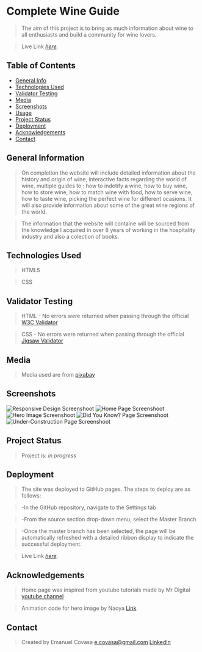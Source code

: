 # Complete Wine Guide
>The aim of this project is to bring as much information about wine to all enthusiasts and build a community for wine lovers. 

>Live Link [_here_](https://emminix.github.io/completewineguide/index.html). 
> 
## Table of Contents
* [General Info](#general-information)
* [Technologies Used](#technologies-used)
* [Validator Testing](#validator-testing)
* [Media](#media)
* [Screenshots](#screenshots)
* [Usage](#usage)
* [Project Status](#project-status)
* [Deployment](#deployment)
* [Acknowledgements](#acknowledgements)
* [Contact](#contact)


## General Information
>On completion the website will include detailed information about the history and origin of wine, interactive facts regarding the world of wine, multiple guides to : how to indetify a wine, how to buy wine, how to store wine, how to match wine with food, how to serve wine, how to taste wine, picking the perfect wine for different ocasions. It will also provide information about some of the great wine regions of the world.

>The information that the website will containe will be sourced from the knowledge I acquired in over 8 years of working in the hospitality industry and also a colection of books. 


## Technologies Used
>HTML5

>CSS

## Validator Testing

>HTML - No errors were returned when passing through the official [W3C Validator](https://validator.w3.org/)

>CSS - No errors were returned when passing through the official [Jigsaw Validator](https://jigsaw.w3.org/)

## Media
>Media used are from [pixabay](https://pixabay.com/)

## Screenshots
![Responsive Design Screenshoot](assets/images/screenshot-design.png)
![Home Page Screenshoot](assets/images/screenshot-home.png)
![Hero Image Screenshoot](assets/images/screenshot-facts-hero.png)
![Did You Know? Page Screenshoot](assets/images/screenshot-facts.png)
![Under-Construction Page Screenshoot](assets/images/screenshot-construction.png)

## Project Status
>Project is: _in progress_ 

## Deployment
>The site was deployed to GitHub pages. The steps to deploy are as follows:

>   -In the GitHub repository, navigate to the Settings tab

>   -From the source section drop-down menu, select the Master Branch

>   -Once the master branch has been selected, the page will be automatically refreshed with a detailed ribbon display to indicate the successful deployment.
    
>Live Link [_here_](https://emminix.github.io/completewineguide/index.html).

## Acknowledgements
>Home page was inspired from youtube tutorials made by Mr Digital [youtube channel](https://www.youtube.com/channel/UCrGZCgKfpPANtEG0bHESUOA)

>Animation code for hero image by Naoya [Link](https://csshint.com/css-hero-effects/)

## Contact
>Created by Emanuel Covasa e.covasa@gmail.com [LinkedIn](https://www.linkedin.com/in/16051985/) 

